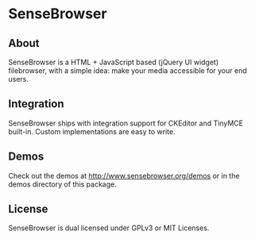 # SenseBrowser
## About
SenseBrowser is a HTML + JavaScript based (jQuery UI widget) filebrowser, with a simple idea: make your media accessible for your end users.
## Integration
SenseBrowser ships with integration support for CKEditor and TinyMCE built-in. Custom implementations are easy to write.
## Demos
Check out the demos at http://www.sensebrowser.org/demos or in the demos directory of this package.
## License
SenseBrowser is dual licensed under GPLv3 or MIT Licenses.